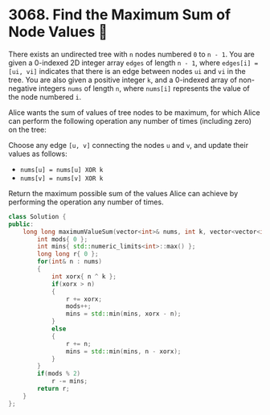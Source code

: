 # 3068. Find the Maximum Sum of Node Values 🔴

There exists an undirected tree with `n` nodes numbered `0` to `n - 1`. You are given a 0-indexed 2D integer array `edges` of length `n - 1`, where `edges[i] = [ui, vi]` indicates that there is an edge between nodes `ui` and `vi` in the tree. You are also given a positive integer `k`, and a 0-indexed array of non-negative integers `nums` of length `n`, where `nums[i]` represents the value of the node numbered `i`.

Alice wants the sum of values of tree nodes to be maximum, for which Alice can perform the following operation any number of times (including zero) on the tree:

Choose any edge `[u, v]` connecting the nodes `u` and `v`, and update their values as follows:

 - `nums[u] = nums[u] XOR k`
 - `nums[v] = nums[v] XOR k`

Return the maximum possible sum of the values Alice can achieve by performing the operation any number of times.

```cpp
class Solution {
public:
    long long maximumValueSum(vector<int>& nums, int k, vector<vector<int>>& edges) {
        int mods{ 0 };
        int mins{ std::numeric_limits<int>::max() };
        long long r{ 0 };
        for(int& n : nums)
        {
            int xorx{ n ^ k };
            if(xorx > n)
            {
                r += xorx;
                mods++;
                mins = std::min(mins, xorx - n);
            }
            else
            {
                r += n;
                mins = std::min(mins, n - xorx);
            }
        }
        if(mods % 2)
            r -= mins;
        return r;
    }
};
```